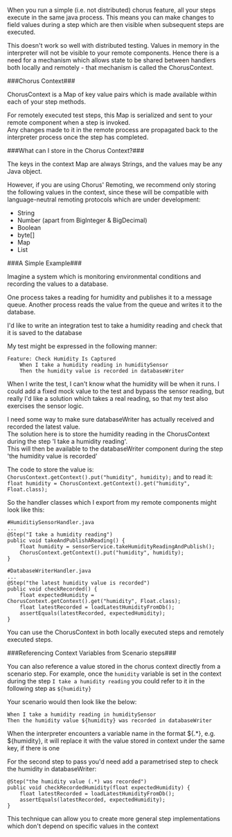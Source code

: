 When you run a simple (i.e. not distributed) chorus feature, all your steps execute in the same java process. 
This means you can make changes to field values during a step which are then visible when subsequent steps are executed.

This doesn't work so well with distributed testing. Values in memory in the interpreter will not be visible to your remote components. Hence there is a need for a mechanism which allows state to be shared between handlers both locally and remotely - that mechanism is called the ChorusContext.  

###Chorus Context###

ChorusContext is a Map of key value pairs which is made available within each of your step methods.  

For remotely executed test steps, this Map is serialized and sent to your remote component when a step is invoked.  
Any changes made to it in the remote process are propagated back to the interpreter process once the step has completed.

###What can I store in the Chorus Context?###

The keys in the context Map are always Strings, and the values may be any Java object.

However, if you are using Chorus' Remoting, we recommend only storing the following values in the context, since these will be compatible with language-neutral remoting protocols which are under development:
 
* String
* Number (apart from BigInteger & BigDecimal)
* Boolean
* byte[]
* Map
* List

###A Simple Example###

Imagine a system which is monitoring environmental conditions and recording the values to a database.  

One process takes a reading for humidity and publishes it to a message queue. Another process reads the value from the queue and writes it to the database.  
 
I'd like to write an integration test to take a humidity reading and check that it is saved to the database

My test might be expressed in the following manner:

    Feature: Check Humidity Is Captured
        When I take a humidity reading in humiditySensor
        Then the humidity value is recorded in databaseWriter

When I write the test, I can't know what the humidity will be when it runs.
I could add a fixed mock value to the test and bypass the sensor reading, but really I'd like a solution which takes a real reading, so that my test also exercises the sensor logic.  
    
I need some way to make sure databaseWriter has actually received and recorded the latest value.  
The solution here is to store the humidity reading in the ChorusContext during the step 'I take a humidity reading'.  
This will then be available to the databaseWriter component during the step 'the humidity value is recorded'

The code to store the value is:
        `ChorusContext.getContext().put("humidity", humidity);`
and to read it:
        `float humidity = ChorusContext.getContext().get("humidity", Float.class);`
  
So the handler classes which I export from my remote components might look like this:
    
    #HumiditiySensorHandler.java
    ...
    @Step("I take a humidity reading")
    public void takeAndPublishAReading() {
        float humidity = sensorService.takeHumidityReadingAndPublish();
        ChorusContext.getContext().put("humidity", humidity);
    }
    
    #DatabaseWriterHandler.java                 
    ...
    @Step("the latest humidity value is recorded")
    public void checkRecorded() {
        float expectedHumidity = ChorusContext.getContext().get("humidity", Float.class);
        float latestRecorded = loadLatestHumidityFromDb();
        assertEquals(latestRecorded, expectedHumidity);
    }

You can use the ChorusContext in both locally executed steps and remotely executed steps. 

###Referencing Context Variables from Scenario steps###

You can also reference a value stored in the chorus context directly from a scenario step.
For example, once the `humidity` variable is set in the context during the step `I take a humidity reading` you could refer to it in the following step as `${humidity}`

Your scenario would then look like the below:

    When I take a humidity reading in humiditySensor
    Then the humidity value ${humidity} was recorded in databaseWriter

When the interpreter encounters a variable name in the format ${.*}, e.g. ${humidity}, it will replace it with the value stored in context under the same key, if there is one

For the second step to pass you'd need add a parametrised step to check the humidity in databaseWriter:

    @Step("the humidity value (.*) was recorded")
    public void checkRecordedHumidity(float expectedHumidity) {
        float latestRecorded = loadLatestHumidityFromDb();
        assertEquals(latestRecorded, expectedHumidity);
    }

This technique can allow you to create more general step implementations which don't depend on specific values in the context
